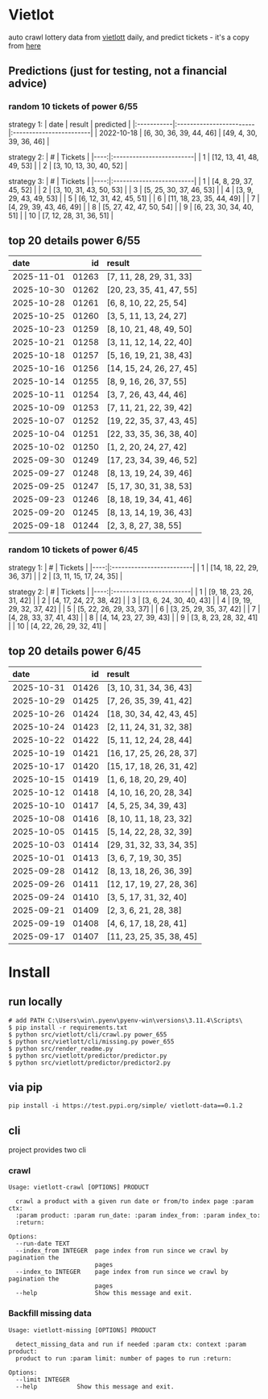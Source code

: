 # Vietlot
auto crawl lottery data from [vietlott](https://vietlott.vn) daily, and predict tickets - it's a copy from [here](https://github.com/vietvudanh/vietlott-data)
## Predictions (just for testing, not a financial advice)
### random 10 tickets of power 6/55

strategy 1:
| date       | result                  | predicted               |
|:-----------|:------------------------|:------------------------|
| 2022-10-18 | [6, 30, 36, 39, 44, 46] | [49, 4, 30, 39, 36, 46] |

strategy 2:
|   # | Tickets                  |
|----:|:-------------------------|
|   1 | [12, 13, 41, 48, 49, 53] |
|   2 | [3, 10, 13, 30, 40, 52]  |

strategy 3:
|   # | Tickets                  |
|----:|:-------------------------|
|   1 | [4, 8, 29, 37, 45, 52]   |
|   2 | [3, 10, 31, 43, 50, 53]  |
|   3 | [5, 25, 30, 37, 46, 53]  |
|   4 | [3, 9, 29, 43, 49, 53]   |
|   5 | [6, 12, 31, 42, 45, 51]  |
|   6 | [11, 18, 23, 35, 44, 49] |
|   7 | [4, 29, 39, 43, 46, 49]  |
|   8 | [5, 27, 42, 47, 50, 54]  |
|   9 | [6, 23, 30, 34, 40, 51]  |
|  10 | [7, 12, 28, 31, 36, 51]  |

## top 20 details power 6/55
| date       |    id | result                   |
|:-----------|------:|:-------------------------|
| 2025-11-01 | 01263 | [7, 11, 28, 29, 31, 33]  |
| 2025-10-30 | 01262 | [20, 23, 35, 41, 47, 55] |
| 2025-10-28 | 01261 | [6, 8, 10, 22, 25, 54]   |
| 2025-10-25 | 01260 | [3, 5, 11, 13, 24, 27]   |
| 2025-10-23 | 01259 | [8, 10, 21, 48, 49, 50]  |
| 2025-10-21 | 01258 | [3, 11, 12, 14, 22, 40]  |
| 2025-10-18 | 01257 | [5, 16, 19, 21, 38, 43]  |
| 2025-10-16 | 01256 | [14, 15, 24, 26, 27, 45] |
| 2025-10-14 | 01255 | [8, 9, 16, 26, 37, 55]   |
| 2025-10-11 | 01254 | [3, 7, 26, 43, 44, 46]   |
| 2025-10-09 | 01253 | [7, 11, 21, 22, 39, 42]  |
| 2025-10-07 | 01252 | [19, 22, 35, 37, 43, 45] |
| 2025-10-04 | 01251 | [22, 33, 35, 36, 38, 40] |
| 2025-10-02 | 01250 | [1, 2, 20, 24, 27, 42]   |
| 2025-09-30 | 01249 | [17, 23, 34, 39, 46, 52] |
| 2025-09-27 | 01248 | [8, 13, 19, 24, 39, 46]  |
| 2025-09-25 | 01247 | [5, 17, 30, 31, 38, 53]  |
| 2025-09-23 | 01246 | [8, 18, 19, 34, 41, 46]  |
| 2025-09-20 | 01245 | [8, 13, 14, 19, 36, 43]  |
| 2025-09-18 | 01244 | [2, 3, 8, 27, 38, 55]    |

### random 10 tickets of power 6/45

strategy 1:
|   # | Tickets                  |
|----:|:-------------------------|
|   1 | [14, 18, 22, 29, 36, 37] |
|   2 | [3, 11, 15, 17, 24, 35]  |

strategy 2:
|   # | Tickets                 |
|----:|:------------------------|
|   1 | [9, 18, 23, 26, 31, 42] |
|   2 | [4, 17, 24, 27, 38, 42] |
|   3 | [3, 6, 24, 30, 40, 43]  |
|   4 | [9, 19, 29, 32, 37, 42] |
|   5 | [5, 22, 26, 29, 33, 37] |
|   6 | [3, 25, 29, 35, 37, 42] |
|   7 | [4, 28, 33, 37, 41, 43] |
|   8 | [4, 14, 23, 27, 39, 43] |
|   9 | [3, 8, 23, 28, 32, 41]  |
|  10 | [4, 22, 26, 29, 32, 41] |

## top 20 details power 6/45
| date       |    id | result                   |
|:-----------|------:|:-------------------------|
| 2025-10-31 | 01426 | [3, 10, 31, 34, 36, 43]  |
| 2025-10-29 | 01425 | [7, 26, 35, 39, 41, 42]  |
| 2025-10-26 | 01424 | [18, 30, 34, 42, 43, 45] |
| 2025-10-24 | 01423 | [2, 11, 24, 31, 32, 38]  |
| 2025-10-22 | 01422 | [5, 11, 12, 24, 28, 44]  |
| 2025-10-19 | 01421 | [16, 17, 25, 26, 28, 37] |
| 2025-10-17 | 01420 | [15, 17, 18, 26, 31, 42] |
| 2025-10-15 | 01419 | [1, 6, 18, 20, 29, 40]   |
| 2025-10-12 | 01418 | [4, 10, 16, 20, 28, 34]  |
| 2025-10-10 | 01417 | [4, 5, 25, 34, 39, 43]   |
| 2025-10-08 | 01416 | [8, 10, 11, 18, 23, 32]  |
| 2025-10-05 | 01415 | [5, 14, 22, 28, 32, 39]  |
| 2025-10-03 | 01414 | [29, 31, 32, 33, 34, 35] |
| 2025-10-01 | 01413 | [3, 6, 7, 19, 30, 35]    |
| 2025-09-28 | 01412 | [8, 13, 18, 26, 36, 39]  |
| 2025-09-26 | 01411 | [12, 17, 19, 27, 28, 36] |
| 2025-09-24 | 01410 | [3, 5, 17, 31, 32, 40]   |
| 2025-09-21 | 01409 | [2, 3, 6, 21, 28, 38]    |
| 2025-09-19 | 01408 | [4, 6, 17, 18, 28, 41]   |
| 2025-09-17 | 01407 | [11, 23, 25, 35, 38, 45] |

<!---
stats 6/55 all time - stats.to_markdown(index=False)
stats 6/55 -15d - stats_15d.to_markdown(index=False)
stats 6/55 -30d - stats_30d.to_markdown(index=False)
stats 6/55 -60d - stats_60d.to_markdown(index=False)
stats 6/55 -90d - stats_90d.to_markdown(index=False)
-->

# Install
 
## run locally

```shell
# add PATH C:\Users\win\.pyenv\pyenv-win\versions\3.11.4\Scripts\
$ pip install -r requirements.txt
$ python src/vietlott/cli/crawl.py power_655
$ python src/vietlott/cli/missing.py power_655
$ python src/render_readme.py
$ python src/vietlott/predictor/predictor.py
$ python src/vietlott/predictor/predictor2.py
```
 
## via pip

```shell
pip install -i https://test.pypi.org/simple/ vietlott-data==0.1.2
```

## cli
project provides two cli

### crawl
```shell
Usage: vietlott-crawl [OPTIONS] PRODUCT

  crawl a product with a given run date or from/to index page :param ctx:
  :param product: :param run_date: :param index_from: :param index_to:
  :return:

Options:
  --run-date TEXT
  --index_from INTEGER  page index from run since we crawl by pagination the
                        pages
  --index_to INTEGER    page index from run since we crawl by pagination the
                        pages
  --help                Show this message and exit.
```

### Backfill missing data

```shell
Usage: vietlott-missing [OPTIONS] PRODUCT

  detect_missing_data and run if needed :param ctx: context :param product:
  product to run :param limit: number of pages to run :return:

Options:
  --limit INTEGER
  --help           Show this message and exit.
```

